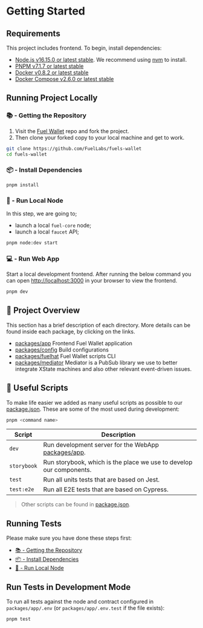 # Getting Started

## Requirements

This project includes frontend. To begin, install dependencies:

- [Node.js v16.15.0 or latest stable](https://nodejs.org/en/). We recommend using [nvm](https://github.com/nvm-sh/nvm) to install.
- [PNPM v7.1.7 or latest stable](https://pnpm.io/installation/)
- [Docker v0.8.2 or latest stable](https://docs.docker.com/get-docker/)
- [Docker Compose v2.6.0 or latest stable](https://docs.docker.com/get-docker/)

## Running Project Locally

### 📚 - Getting the Repository

1. Visit the [Fuel Wallet](https://github.com/FuelLabs/fuels-wallet) repo and fork the project.
2. Then clone your forked copy to your local machine and get to work.

```sh
git clone https://github.com/FuelLabs/fuels-wallet
cd fuels-wallet
```

### 📦 - Install Dependencies

```sh
pnpm install
```

### 📒 - Run Local Node

In this step, we are going to;

- launch a local `fuel-core` node;
- launch a local `faucet` API;

```sh
pnpm node:dev start
```

### 💻 - Run Web App

Start a local development frontend. After running the below command you can open [http://localhost:3000](http://localhost:3000) in your browser to view the frontend.

```sh
pnpm dev
```

## 📗 Project Overview

This section has a brief description of each directory. More details can be found inside each package, by clicking on the links.

- [packages/app](../packages/app/) Frontend Fuel Wallet application
- [packages/config](../packages/config/) Build configurations
- [packages/fuelhat](../packages/fuelhat/) Fuel Wallet scripts CLI
- [packages/mediator](../packages/mediator/) Mediator is a PubSub library we use to better integrate XState machines and also other relevant event-driven issues.

## 🧰 Useful Scripts

To make life easier we added as many useful scripts as possible to our [package.json](../package.json). These are some of the most used during development:

```sh
pnpm <command name>
```

| Script      | Description                                                             |
| ----------- | ----------------------------------------------------------------------- |
| `dev`       | Run development server for the WebApp [packages/app](../packages/app/). |
| `storybook` | Run storybook, which is the place we use to develop our components.     |
| `test`      | Run all units tests that are based on Jest.                             |
| `test:e2e`  | Run all E2E tests that are based on Cypress.                            |

> Other scripts can be found in [package.json](../package.json).

## Running Tests

Please make sure you have done these steps first:

- [📚 - Getting the Repository](#---getting-the-repository)
- [📦 - Install Dependencies](#---install-dependencies)
- [📒 - Run Local Node](#---run-local-node)

## Run Tests in Development Mode

To run all tests against the node and contract configured in `packages/app/.env` (or `packages/app/.env.test` if the file exists):

```sh
pnpm test
```
